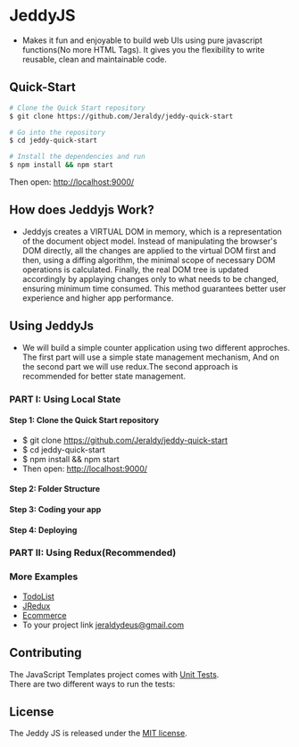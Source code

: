 # JeddyJS
 - Makes it fun and enjoyable to build web UIs
 using pure javascript functions(No more HTML Tags).
 It gives you the flexibility to write reusable, clean and maintainable code.

## Quick-Start
```sh
# Clone the Quick Start repository
$ git clone https://github.com/Jeraldy/jeddy-quick-start

# Go into the repository
$ cd jeddy-quick-start

# Install the dependencies and run
$ npm install && npm start
```
Then open: [http://localhost:9000/](http://localhost:9000/)

## How does Jeddyjs Work?
 - Jeddyjs creates a VIRTUAL DOM in memory, which is a representation of the document object model. Instead of manipulating the browser's DOM directly, all the changes are applied to the virtual DOM first and then, using a diffing algorithm, the minimal scope of necessary DOM operations is calculated. Finally, the real DOM tree is updated accordingly by applaying changes only to what needs to be changed, ensuring minimum time consumed. This method guarantees better user experience and higher app performance.

## Using JeddyJs
  - We will build a simple counter application using
  two different approches. The first part will use a simple state management mechanism,
  And on the second part we will use redux.The second approach 
  is recommended for better state management.
### PART I: Using Local State
#### Step 1: Clone the Quick Start repository
  - $ git clone https://github.com/Jeraldy/jeddy-quick-start
  - $ cd jeddy-quick-start
  - $ npm install && npm start
  - Then open: [http://localhost:9000/](http://localhost:9000/)

#### Step 2: Folder Structure

#### Step 3: Coding your app

#### Step 4: Deploying

### PART II: Using Redux(Recommended)
### More Examples
- [TodoList](https://en.wikipedia.org/wiki/Unit_testing)
- [JRedux](https://en.wikipedia.org/wiki/Unit_testing)
- [Ecommerce](https://en.wikipedia.org/wiki/Unit_testing)
- To your project link [jeraldydeus@gmail.com](jeraldydeus@gmail.com)


## Contributing
The JavaScript Templates project comes with
[Unit Tests](https://en.wikipedia.org/wiki/Unit_testing).  
There are two different ways to run the tests:

## License
The Jeddy JS is released under the
[MIT license](https://opensource.org/licenses/MIT).